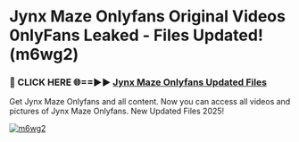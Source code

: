 # Jynx Maze Onlyfans Original Videos 0nlyFans Leaked - Files Updated! (m6wg2)

<h3>🔴 CLICK HERE 🌐==►► <a href="https://tinyurl.com/2m67pmp6" rel="nofollow">Jynx Maze Onlyfans Updated Files</a></h3>

Get Jynx Maze Onlyfans and all content. Now you can access all videos and pictures of Jynx Maze Onlyfans. New Updated Files 2025!

[![m6wg2](https://i.imgur.com/H4QAA4z.gif)](https://tinyurl.com/2m67pmp6)